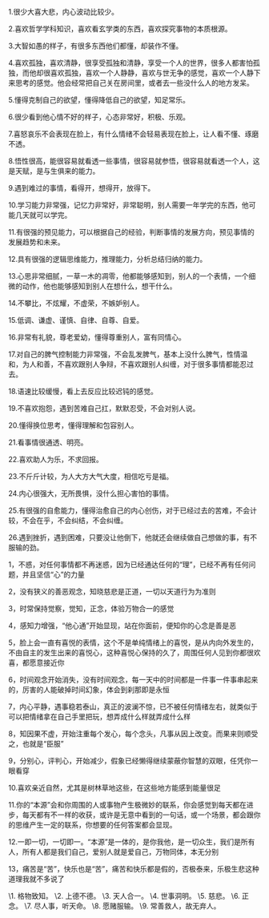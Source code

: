 1.很少大喜大悲，内心波动比较少。

2.喜欢哲学学科知识，喜欢看玄学类的东西，喜欢探究事物的本质根源。

3.大智如愚的样子，有很多东西他们都懂，却装作不懂。

4.喜欢孤独，喜欢清静，很享受孤独和清静，享受一个人的世界，很多人都害怕孤独，而他却很喜欢孤独，喜欢一个人静静，喜欢与世无争的感觉，喜欢一个人静下来思考的感觉。他会经常把自己关在房间里，或者去一些没什么人的地方发呆。

5.懂得克制自己的欲望，懂得降低自己的欲望，知足常乐。

6.很少看到他心情不好的样子，心态非常好，积极、乐观。

7.喜怒哀乐不会表现在脸上，有什么情绪不会轻易表现在脸上，让人看不懂、琢磨不透。

8.悟性很高，能很容易就看透一些事情，很容易就参悟，很容易就看透一个人，这是天赋，是与生俱来的能力。

9.遇到难过的事情，看得开，想得开，放得下。

10.学习能力非常强，记忆力非常好，非常聪明，别人需要一年学完的东西，他可能几天就可以学完。

11.有很强的预见能力，可以根据自己的经验，判断事情的发展方向，预见事情的发展趋势和未来。

12.具有很强的逻辑思维能力，推理能力，分析总结归纳的能力。

13.心思非常细腻，一草一木的凋零，他都能够感知到，别人的一个表情，一个细微的动作，他也能够感知到别人在想什么，想干什么。

14.不攀比，不炫耀，不虚荣，不嫉妒别人。

15.低调、谦虚、谨慎、自律、自尊、自爱。

16.非常有礼貌，尊老爱幼，懂得尊重别人，富有同情心。

17.对自己的脾气控制能力非常强，不会乱发脾气，基本上没什么脾气，性情温和，为人和善，不喜欢跟别人争辩，不喜欢跟别人纠缠，对于很多事情都能忍过去。

18.语速比较缓慢，看上去反应比较迟钝的感觉。

19.不喜欢抱怨，遇到苦难自己扛，默默忍受，不会对别人说。

20.懂得换位思考，懂得理解和包容别人。

21.看事情很通透、明亮。

22.喜欢助人为乐，不求回报。

23.不斤斤计较，为人大方大气大度，相信吃亏是福。

24.内心很强大，无所畏惧，没什么担心害怕的事情。

25.有很强的自愈能力，懂得治愈自己的内心创伤，对于已经过去的苦难，不会计较，不会在乎，不会纠结，不会纠缠。

26.遇到挫折，遇到困难，只要没让他倒下，他就还会继续做自己想做的事，有不服输的劲。

1，不惑，对任何事情都不再迷惑，因为已经通达任何的“理”，已经不再有任何问题，并且坚信“心”的力量

2，没有狭义的善恶观念，知晓慈悲是正道，一切以天道行为为准则

3，时常保持觉察，觉知，正念，体验万物合一的感觉

4，感知力增强，“他心通”开始显现，站在你面前，便知你的心念是善是恶

5，脸上会一直有喜悦的表情，这个不是单纯情绪上的喜悦，是从内向外发生的，不由自主的发生出来的喜悦心，这种喜悦心保持的久了，周围任何人见到你都很欢喜，都愿意接近你

6，时间观念开始消失，没有时间观念，每一天中的时间都是一件事一件事串起来的，厉害的人能破掉时间幻象，体会到刹那即是永恒

7，内心平静，遇事稳若泰山，真正的波澜不惊，已不被任何情绪左右，就类似于可以把情绪拿在自己手里把玩，想弄成什么样就弄成什么样

8，知因果不虚，开始注重每个发心，每个念头，凡事从因上改变。而果来则顺受之，也就是“臣服”

9，分别心，评判心，开始减少，假象已经懒得继续蒙蔽你智慧的双眼，任凭你一眼看穿

10.喜欢亲近自然，尤其是树林草地这些，在这些地方能感到能量很足

11.你的“本源”会和你周围的人或事物产生极微妙的联系，你会感觉到每天都在进步，每天都有不一样的收获，或许是无意中看到的一句话，或一个场景，都会跟你的思维产生一定的联系，你想要的任何答案都会显现。

12.一即一切，一切即一。“本源”是一体的，是你我他，是一切众生，我们是所有人，所有人都是我们自己，爱别人就是爱自己，万物同体，本无分别

13，痛苦是“苦”，快乐也是“苦”，痛苦和快乐都是假的，否极泰来，乐极生悲这种道理我就不多说了

\1. 格物致知。
\2. 上德不德。
\3. 天人合一。
\4. 世事洞明。
\5. 慈悲。
\6. 正念。
\7. 尽人事，听天命。
\8. 愿赌服输。
\9. 常善救人，故无弃人。